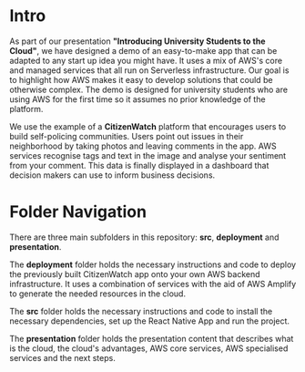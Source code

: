 # Intro

As part of our presentation **"Introducing University Students to the Cloud"**, we have designed a demo of an easy-to-make app that can be adapted to any start up idea you might have. It uses a mix of AWS's core and managed services that all run on Serverless infrastructure. Our goal is to highlight how AWS makes it easy to develop solutions that could be otherwise complex. The demo is designed for university students who are using AWS for the first time so it assumes no prior knowledge of the platform.

We use the example of a **CitizenWatch** platform that encourages users to build self-policing communities. Users point out issues in their neighborhood by taking photos and leaving comments in the app. AWS services recognise tags and text in the image and analyse your sentiment from your comment. This data is finally displayed in a dashboard that decision makers can use to inform business decisions.

# Folder Navigation

There are three main subfolders in this repository: **src**, **deployment** and **presentation**. 

The **deployment** folder holds the necessary instructions and code to deploy the previously built CitizenWatch app onto your own AWS backend infrastructure. It uses a combination of services with the aid of AWS Amplify to generate the needed resources in the cloud.

The **src** folder holds the necessary instructions and code to install the necessary dependencies, set up the React Native App and run the project.

The **presentation** folder holds the presentation content that describes what is the cloud, the cloud's advantages, AWS core services, AWS specialised services and the next steps. 
